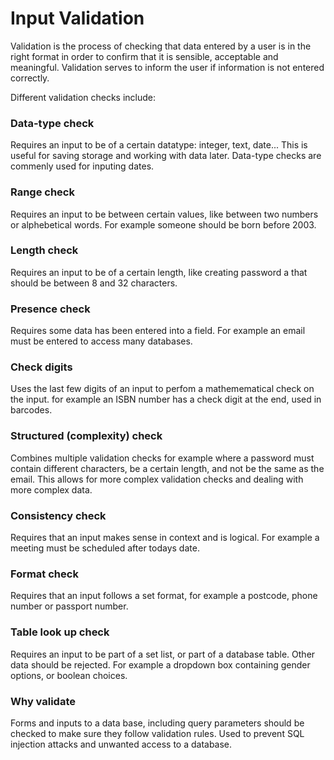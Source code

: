# Input Validation
Validation is the process of checking that data entered by a user is in the right format in order to confirm that it is sensible, acceptable and meaningful. Validation serves to inform the user if information is not entered correctly.

Different validation checks include:

### Data-type check 
Requires an input to be of a certain datatype: integer, text, date... This is useful for saving storage and working with data later. Data-type checks are commenly used for inputing dates.

### Range check
Requires an input to be between certain values, like between two numbers or alphebetical words. For example someone should be born before 2003.

### Length check
Requires an input to be of a certain length, like creating password a that should be between 8 and 32 characters. 

### Presence check
Requires some data has been entered into a field. For example an email must be entered to access many databases.

### Check digits
Uses the last few digits of an input to perfom a mathemematical check on the input. for example an ISBN number has a check digit at the end, used in barcodes.

### Structured (complexity) check
Combines multiple validation checks for example where a password must contain different characters, be a certain length, and not be the same as the email. This allows for more complex validation checks and dealing with more complex data.

### Consistency check
Requires that an input makes sense in context and is logical. For example a meeting must be scheduled after todays date.

### Format check
Requires that an input follows a set format, for example a postcode, phone number or passport number.

### Table look up check
Requires an input to be part of a set list, or part of a database table. Other data should be rejected. For example a dropdown box containing gender options, or boolean choices.

### Why validate
Forms and inputs to a data base, including query parameters should be checked to make sure they follow validation rules. Used to prevent SQL injection attacks and unwanted access to a database.
